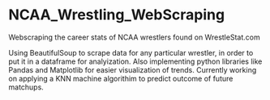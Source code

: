 # NCAA_Wrestling_WebScraping
Webscraping the career stats of NCAA wrestlers found on WrestleStat.com

Using BeautifulSoup to scrape data for any particular wrestler, in order to put it in a dataframe for analyization. Also implementing python libraries like Pandas and Matplotlib for easier visualization of trends. Currently working on applying a KNN machine algorithim to predict outcome of future matchups. 
